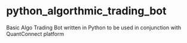 # python_algorthmic_trading_bot
Basic Algo Trading Bot written in Python to be used in conjunction with QuantConnect platform
